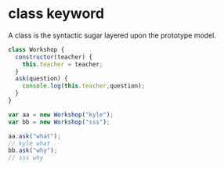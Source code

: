 # class keyword
A class is the syntactic sugar layered upon the prototype model.

```javascript
class Workshop {
  constructor(teacher) {
    this.teacher = teacher;
  }
  ask(question) {
    console.log(this.teacher,question);
  }
}

var aa = new Workshop("kyle");
var bb = new Workshop("sss");

aa.ask("what");
// kyle what
bb.ask("why");
// sss why
```

